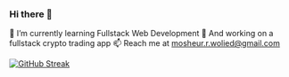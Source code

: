 ### Hi there 👋

🌱 I’m currently learning Fullstack Web Development
🔭 And working on a fullstack crypto trading app
📫 Reach me at mosheur.r.wolied@gmail.com

[![GitHub Streak](https://github-readme-streak-stats.herokuapp.com?user=rahmanwolied&theme=dark)](https://git.io/streak-stats)
